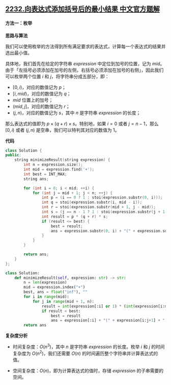 ## [2232.向表达式添加括号后的最小结果 中文官方题解](https://leetcode.cn/problems/minimize-result-by-adding-parentheses-to-expression/solutions/100000/xiang-biao-da-shi-tian-jia-gua-hao-hou-d-5ox4)
#### 方法一：枚举

**思路与算法**

我们可以使用枚举的方法得到所有满足要求的表达式，计算每一个表达式的结果并选出最小值。

具体地，我们首先在给定的字符串 $\textit{expression}$ 中定位到加号的位置，记为 $\textit{mid}$。由于「左括号必须添加在加号的左侧，右括号必须添加在加号的右侧」，因此我们可以枚举两个位置 $i$ 和 $j$，将字符串分成五部分，即：

- $[0, i)$，对应的数值记为 $p$；
- $[i, \textit{mid})$，对应的数值记为 $q$；
- $\textit{mid}$ 位置上的加号；
- $(\textit{mid}, j]$，对应的数值记为 $r$；
- $(j, n)$，对应的数值记为 $s$，其中 $n$ 是字符串 $\textit{expression}$ 的长度；

那么表达式的值即为 $p \times (q+r) \times s$。特别地，如果 $i = 0$ 或者 $j = n-1$，那么 $[0, i)$ 或者 $(j, n)$ 是空串，我们可以特判其对应的数值为 $1$。

**代码**

```C++ [sol1-C++]
class Solution {
public:
    string minimizeResult(string expression) {
        int n = expression.size();
        int mid = expression.find('+');
        int best = INT_MAX;
        string ans;

        for (int i = 0; i < mid; ++i) {
            for (int j = mid + 1; j < n; ++j) {
                int p = (i == 0 ? 1 : stoi(expression.substr(0, i)));
                int q = stoi(expression.substr(i, mid - i));
                int r = stoi(expression.substr(mid + 1, j - mid));
                int s = (j == n - 1 ? 1 : stoi(expression.substr(j + 1, n - j - 1)));
                int result = p * (q + r) * s;
                if (result <= best) {
                    best = result;
                    ans = expression.substr(0, i) + "(" + expression.substr(i, j - i + 1) + ")" + expression.substr(j + 1, n - j - 1);
                }
            }
        }

        return ans;
    }
};
```

```Python [sol1-Python3]
class Solution:
    def minimizeResult(self, expression: str) -> str:
        n = len(expression)
        mid = expression.index("+")
        best, ans = float("inf"), ""
        for i in range(mid):
            for j in range(mid + 1, n):
                result = int(expression[:i] or 1) * (int(expression[i:mid]) + int(expression[mid+1:j+1])) * int(expression[j+1:] or 1)
                if result < best:
                    best = result
                    ans = expression[:i] + "(" + expression[i:j+1] + ")" + expression[j+1:]
        return ans
```

**复杂度分析**

- 时间复杂度：$O(n^3)$，其中 $n$ 是字符串 $\textit{expression}$ 的长度。枚举 $i$ 和 $j$ 的时间复杂度为 $O(n^2)$，我们还需要 $O(n)$ 的时间遍历整个字符串并计算表达式的值。

- 空间复杂度：$O(n)$，即为计算表达式的值时，存储 $\textit{expression}$ 的子串需要的空间。